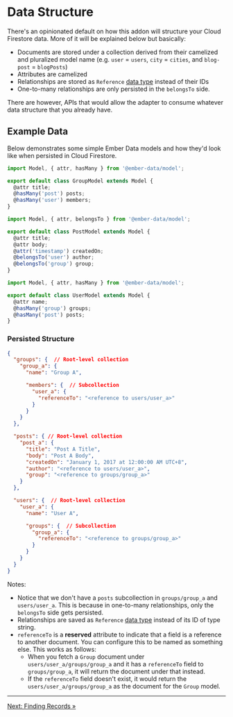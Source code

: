 # Data Structure

There's an opinionated default on how this addon will structure your Cloud Firestore data. More of it will be explained below but basically:

  - Documents are stored under a collection derived from their camelized and pluralized model name (e.g. `user` = `users`, `city` = `cities`, and `blog-post` = `blogPosts`)
  - Attributes are camelized
  - Relationships are stored as `Reference` [data type](https://firebase.google.com/docs/firestore/manage-data/data-types#data_types) instead of their IDs
  - One-to-many relationships are only persisted in the `belongsTo` side.

There are however, APIs that would allow the adapter to consume whatever data structure that you already have.

## Example Data

Below demonstrates some simple Ember Data models and how they'd look like when persisted in Cloud Firestore.


```javascript
import Model, { attr, hasMany } from '@ember-data/model';

export default class GroupModel extends Model {
  @attr title;
  @hasMany('post') posts;
  @hasMany('user') members;
}
```

```javascript
import Model, { attr, belongsTo } from '@ember-data/model';

export default class PostModel extends Model {
  @attr title;
  @attr body;
  @attr('timestamp') createdOn;
  @belongsTo('user') author;
  @belongsTo('group') group;
}
```

```javascript
import Model, { attr, hasMany } from '@ember-data/model';

export default class UserModel extends Model {
  @attr name;
  @hasMany('group') groups;
  @hasMany('post') posts;
}
```

### Persisted Structure

```json
{
  "groups": {  // Root-level collection
    "group_a": {
      "name": "Group A",

      "members": {  // Subcollection
        "user_a": {
          "referenceTo": "<reference to users/user_a>"
        }
      }
    }
  },

  "posts": { // Root-level collection
    "post_a": {
      "title": "Post A Title",
      "body": "Post A Body",
      "createdOn": "January 1, 2017 at 12:00:00 AM UTC+8",
      "author": "<reference to users/user_a>",
      "group": "<reference to groups/group_a>"
    }
  },

  "users": {  // Root-level collection
    "user_a": {
      "name": "User A",

      "groups": {  // Subcollection
        "group_a": {
          "referenceTo": "<reference to groups/group_a>"
        }
      }
    }
  }
}
```

Notes:
  - Notice that we don't have a `posts` subcollection in `groups/group_a` and `users/user_a`. This is because in one-to-many relationships, only the `belongsTo` side gets persisted.
  - Relationships are saved as `Reference` [data type](https://firebase.google.com/docs/firestore/manage-data/data-types#data_types) instead of its ID of type string.
  - `referenceTo` is a **reserved** attribute to indicate that a field is a reference to another document. You can configure this to be named as something else. This works as follows:
    - When you fetch a `Group` document under `users/user_a/groups/group_a` and it has a `referenceTo` field to `groups/group_a`, it will return the document under that instead.
    - If the `referenceTo` field doesn't exist, it would return the `users/user_a/groups/group_a` as the document for the `Group` model.

---

[Next: Finding Records »](finding-records)

